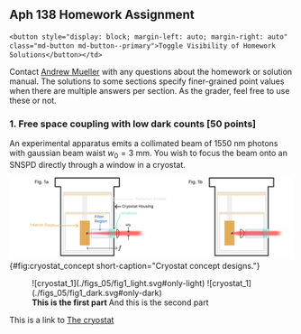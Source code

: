 ## Aph 138 Homework Assignment

```{=html}
<button style="display: block; margin-left: auto; margin-right: auto" class="md-button md-button--primary">Toggle Visibility of Homework Solutions</button></td>
```

<span class=blue>Contact [Andrew Mueller](mailto:andrewstermueller@gmail.com) with any questions about the homework or solution manual. The solutions to some sections specify finer-grained point values when there are multiple answers per section. As the grader, feel free to use these or not. </span>

### 1. Free space coupling with low dark counts [50 points]
An experimental apparatus emits a collimated beam of $1550~\mathrm{nm}$ photons with gaussian beam waist $w_0 = 3~\mathrm{mm}$. You wish to focus the beam onto an SNSPD directly through a window in a cryostat. 



![**Cryostat concept designs** ](./figs_05/fig1_light.svg){#fig:cryostat_concept short-caption="Cryostat concept designs."}

<figure markdown>
<a name="histogram_1"></a>
  ![cryostat_1](./figs_05/fig1_light.svg#only-light)
  ![cryostat_1](./figs_05/fig1_dark.svg#only-dark)
  <figcaption><b> This is the first part </b>And this is the second part</figcaption>
</figure>

This is a link to [The cryostat](./#cryostat_1)


<script src="../../chapter_05/section_05.js"></script>